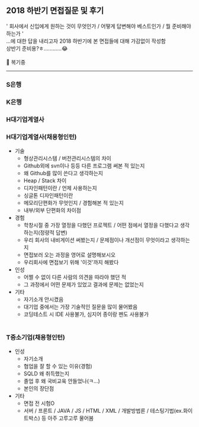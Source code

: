 ## 2018 하반기 면접질문 및 후기

' 회사에서 신입에게 원하는 것이 무엇인가 / 어떻게 답변해야 베스트인가 / 뭘 준비해야 하는가 '
</br>
...에 대한 답을 내리고자 2018 하반기에 본 면접들에 대해 가감없이 작성함
</br>
상반기 준비용?ㅎ............:joy:
</br></br>
:speech_balloon: 복기중
<hr/>

### S은행

### K은행

### H대기업계열사

### H대기업계열사(채용형인턴)
* 기술
  * 형상관리시스템 / 버전관리시스템의 차이
  * Github외에 svn이나 등등 다른 프로그램 써본 적 있는지
  * 왜 Github를 많이 쓴다고 생각하는지
  * Heap / Stack 차이
  * 디자인패턴이란 / 언제 사용하는지
  * 싱글톤 디자인패턴이란
  * 메모리단편화가 무엇인지 / 경험해본 적 있는지
  * 내부/외부 단편화의 차이점
* 경험
  * 학창시절 중 가장 열정을 다했던 프로젝트 / 어떤 점에서 열정을 다했다고 생각하는지(정량적 답변)
  * 우리 회사의 내비게이션 써봤는지 / 문제점이나 개선점이 무엇이라고 생각하는지
  * 면접보러 오는 과정을 영어로 설명해보시오
  * 우리회사에 면접보기 위해 '이것'까지 해봤다
* 인성
  * 어쩔 수 없이 다른 사람의 의견을 따라야 했던 적
  * 그 과정에서 어떤 문제가 있었고 결과에 문제는 없었는지
* 기타
  * 자기소개 안시켰음
  * 대기업 중에서는 가장 기술적인 질문을 많이 물어봤음
  * 코딩테스트 시 IDE 사용불가, 심지어 종이랑 펜도 사용불가
  </br>
### T중소기업(채용형인턴)
* 인성
  * 자기소개
  * 협업을 잘 할 수 있는 이유(경험)
  * SQLD 왜 취득했는지
  * 졸업 후 왜 국비교육 안들었나(ㅋ...)
  * 본인의 장단점
* 기타
  * 면접 전 시험O
  * 서버 / 프론트 / JAVA / JS / HTML / XML / 개발방법론 / 테스팅기법(ex.화이트박스) 등 아주 고루고루 물어봄
